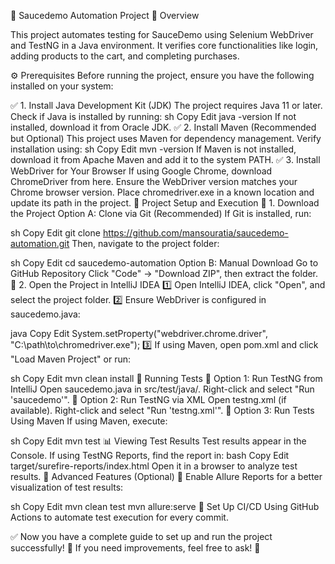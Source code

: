 🚀 Saucedemo Automation Project
📌 Overview

This project automates testing for SauceDemo using Selenium WebDriver and TestNG in a Java environment. It verifies core functionalities like login, adding products to the cart, and completing purchases.

⚙️ Prerequisites
Before running the project, ensure you have the following installed on your system:

✅ 1. Install Java Development Kit (JDK)
The project requires Java 11 or later.
Check if Java is installed by running:
sh
Copy
Edit
java -version
If not installed, download it from Oracle JDK.
✅ 2. Install Maven (Recommended but Optional)
This project uses Maven for dependency management.
Verify installation using:
sh
Copy
Edit
mvn -version
If Maven is not installed, download it from Apache Maven and add it to the system PATH.
✅ 3. Install WebDriver for Your Browser
If using Google Chrome, download ChromeDriver from here.
Ensure the WebDriver version matches your Chrome browser version.
Place chromedriver.exe in a known location and update its path in the project.
📂 Project Setup and Execution
🔹 1. Download the Project
Option A: Clone via Git (Recommended)
If Git is installed, run:

sh
Copy
Edit
git clone https://github.com/mansouratia/saucedemo-automation.git
Then, navigate to the project folder:

sh
Copy
Edit
cd saucedemo-automation
Option B: Manual Download
Go to GitHub Repository
Click "Code" → "Download ZIP", then extract the folder.
🔹 2. Open the Project in IntelliJ IDEA
1️⃣ Open IntelliJ IDEA, click "Open", and select the project folder.
2️⃣ Ensure WebDriver is configured in saucedemo.java:

java
Copy
Edit
System.setProperty("webdriver.chrome.driver", "C:\\path\\to\\chromedriver.exe");
3️⃣ If using Maven, open pom.xml and click "Load Maven Project" or run:

sh
Copy
Edit
mvn clean install
🚀 Running Tests
🔹 Option 1: Run TestNG from IntelliJ
Open saucedemo.java in src/test/java/.
Right-click and select "Run 'saucedemo'".
🔹 Option 2: Run TestNG via XML
Open testng.xml (if available).
Right-click and select "Run 'testng.xml'".
🔹 Option 3: Run Tests Using Maven
If using Maven, execute:

sh
Copy
Edit
mvn test
📊 Viewing Test Results
Test results appear in the Console.
If using TestNG Reports, find the report in:
bash
Copy
Edit
target/surefire-reports/index.html
Open it in a browser to analyze test results.
📌 Advanced Features (Optional)
🔹 Enable Allure Reports for a better visualization of test results:

sh
Copy
Edit
mvn clean test
mvn allure:serve
🔹 Set Up CI/CD Using GitHub Actions to automate test execution for every commit.

✅ Now you have a complete guide to set up and run the project successfully! 🎯
If you need improvements, feel free to ask! 🚀

